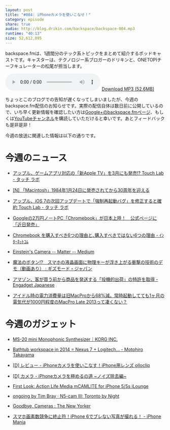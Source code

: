 ```yaml
---
layout: post
title: "#004: iPhoneカメラを使いこなせ！"
category: episode
share: true
audio: http://blog.drikin.com/backspace/backspace-004.mp3
runtime: "40:13"
size: 52,612,095
---
```


backspace.fmは、1週間分のテック系トピックをまとめて紹介するポッドキャストです。キャスターは、テクノロジー系ブロガーのドリキンと、ONETOPIチーフキュレーターの松尾が担当します。

<audio src="http://blog.drikin.com/backspace/backspace-004.mp3" controls preload></audio>
[Download MP3 (52.6MB)](http://blog.drikin.com/backspace/backspace-004.mp3)

ちょっとこのブログでの告知が遅くなってしまいましたが、今週のbackspace.fm配信のお知らせです。実際の配信自体は数日前に公開しているので、いち早く更新情報を確認したい方は[Google+のbackspace.fmページ](https://plus.google.com/+BackspaceFmHome)、もしくは[YouTubeチャンネル](https://www.youtube.com/user/backspacefm)を購読していただけると幸いです。あとフィードバックも是非是非！

今週の放送に関連した情報は以下の通りです。

今週のニュース
==============
- [アップル、ゲームアプリ対応の「新Apple TV」を3月にも発売!?  Touch Lab - タッチ ラボ](http://touchlab.jp/2014/01/new_apple_tv_with_game_app_rumor/)

- [[N] 「Macintosh」1984年1月24日に発売されてから30周年を迎える](http://netafull.net/apple/045707.html)

- [アップル、iOS 7の次回アップデートで「強制再起動バグ」を修正すると確約  Touch Lab - タッチ ラボ](http://touchlab.jp/2014/01/ios7_black_screen_of_death_fix/)

- [Googleの2万円ノートPC「Chromebook」が日本上陸！　公式ページに「近日発売」](http://www.i-mezzo.net/log/2014/01/20233325.html)

- [Chromebook を購入すべき6つの理由と､購入すべきではない6つの理由 - ｲﾝﾀｰﾈｯﾄｺﾑ](http://japan.internet.com/m/webtech/20140122/2.html)

- [Einstein's Camera  -- Matter -- Medium](https://medium.com/matter/88aa8a185898?fb_action_ids=732123036798045&fb_action_types=og.likes)

- [魔法のボタン!?　スマホの液晶画面に物理キーが浮き上がる衝撃の技術のデモ（動画あり） : ギズモード・ジャパン](http://www.gizmodo.jp/sp/2014/01/post_13802.html)

- [アマゾン、客が買う前から商品を発送する「投機的出荷」の特許を取得 - Engadget Japanese](http://japanese.engadget.com/2014/01/19/amazon/)

- [アイドル時の電力消費量は旧MacProから68%減。常時起動してても1ヶ月の電気代が1000円程度のMacPro Late 2013って凄くない？](http://applech2.com/archives/36193517.html)

今週のガジェット
================
- [MS-20 mini Monophonic Synthesizer｜KORG INC.](http://www.korg.co.jp/Product/Dance/MS-20mini/)

- [Bathtub workspace in 2014 = Nexus 7 + Logitech... - Motohiro Takayama](http://blog.mootoh.net/post/74379312098/bathtub-workspace-in-2014-nexus-7-logitech)

- [[D] レビュー - iPhoneカメラを使いこなす！iPhone用レンズ olloclip](http://blog.drikin.com/2014/01/---iphoneiphone-olloclip.html)

- [[D] カメラ - iPhoneカメラを極めるの道 ~ノイズ除去編~](http://blog.drikin.com/2014/01/---iphone.html)

- [First Look: Action Life Media mCAMLITE for iPhone 5/5s  iLounge](http://www.ilounge.com/index.php/reviews/entry/action-life-media-mcamlite-for-iphone-5-5s/)

- [ongoing by Tim Bray · N5-cam III: Toronto by Night](https://www.tbray.org/ongoing/When/201x/2014/01/17/N5-Toronto-by-night)

- [Goodbye, Cameras : The New Yorker](http://www.newyorker.com/online/blogs/elements/2013/12/goodbye-cameras.html)

- [スマホ画素数競争に終止符！iPhone 6でブレない写真が撮れる！ - iPhone Mania](http://iphone-mania.jp/news-18028/)

